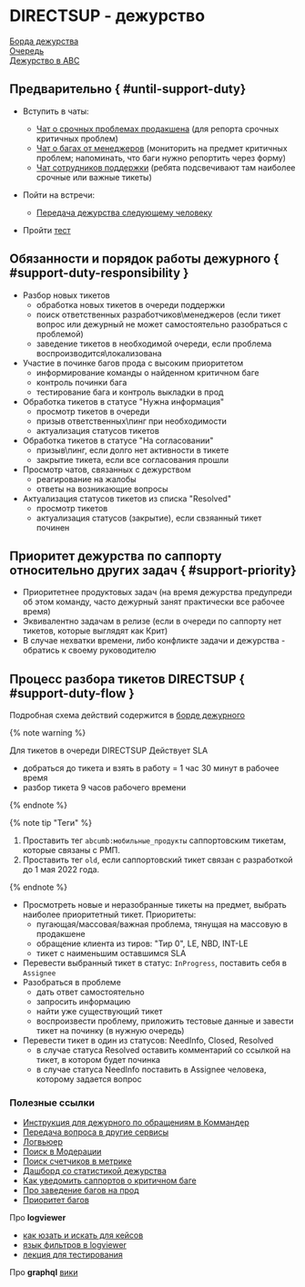 # DIRECTSUP - дежурство
[Борда дежурства](https://st.yandex-team.ru/dashboard/45483)  
[Очередь](https://st.yandex-team.ru/DIRECTSUP)  
[Дежурство в ABC](https://abc.yandex-team.ru/services/direct/duty/?role=3041)  

## Предварительно { #until-support-duty}

- Вступить в чаты:
  - [Чат о срочных проблемах продакшена](https://t.me/joinchat/VHqBaX5aHXaZ81qG) (для репорта срочных критичных проблем)
  - [Чат о багах от менеджеров](https://t.me/joinchat/RTb_dHKc-aS9ortG) (мониторить на предмет критичных проблем; напоминать, что баги нужно репортить через форму)
  - [Чат сотрудников поддержки](https://t.me/joinchat/Fin9mWgSrekyMDRi) (ребята подсвечивают там наиболее срочные или важные тикеты)

- Пойти на встречи:

  - [Передача дежурства следующему человеку](https://calendar.yandex-team.ru/event/55188862)

- Пройти [тест](https://forms.yandex-team.ru/surveys/77467/)



## Обязанности и порядок работы дежурного { #support-duty-responsibility }

- Разбор новых тикетов
  - обработка новых тикетов в очереди поддержки
  - поиск ответственных разработчиков\менеджеров (если тикет вопрос или дежурный не может самостоятельно разобраться с проблемой)
  - заведение тикетов в необходимой очереди, если проблема воспроизводится\локализована
- Участие в починке багов прода с высоким приоритетом
  - информирование команды о найденном критичном баге
  - контроль починки бага
  - тестирование бага и контроль выкладки в прод
- Обработка тикетов в статусе "Нужна информация"
  - просмотр тикетов в очереди
  - призыв ответственных\пинг при необходимости
  - актуализация статусов тикетов
- Обработка тикетов в статусе "На согласовании"
  - призыв\пинг, если долго нет активности в тикете
  - закрытие тикета, если все согласования прошли
- Просмотр чатов, связанных с дежурством
  - реагирование на жалобы
  - ответы на возникающие вопросы
- Актуализация статусов тикетов из списка "Resolved"
  - просмотр тикетов
  - актуализация статусов (закрытие), если свзяанный тикет починен

## Приоритет дежурства по саппорту относительно других задач { #support-priority}
- Приоритетнее продуктовых задач (на время дежурства предупреди об этом команду, часто дежурный занят практически все рабочее время)
- Эквивалентно задачам в релизе (если в очереди по саппорту нет тикетов, которые выглядят как Крит)
- В случае нехватки времени, либо конфликте задачи и дежурства - обратись к своему руководителю

## Процесс разбора тикетов DIRECTSUP { #support-duty-flow }
Подробная схема действий содержится в [борде дежурного](https://st.yandex-team.ru/dashboard/45483)

{% note warning %}

Для тикетов в очереди DIRECTSUP Действует SLA
  - добраться до тикета и взять в работу = 1 час 30 минут в рабочее время
  - разбор тикета 9 часов рабочего времени

{% endnote %}

{% note tip "Теги" %}

1. Проставить тег `abcumb:мобильные_продукты` саппортовским тикетам, которые связаны с РМП.
2. Проставить тег `old`, если саппортовский тикет связан с разработкой до 1 мая 2022 года.

{% endnote %}

- Просмотреть новые и неразобранные тикеты на предмет, выбрать наиболее приоритетный тикет. Приоритеты:
  - пугающая/массовая/важная проблема, тянущая на массовую в продакшене
  - обращение клиента из тиров: "Тир 0", LE, NBD, INT-LE
  - тикет с наименьшим оставшимся SLA
- Перевести выбранный тикет в статус: `InProgress`, поставить себя в `Assignee`
- Разобраться в проблеме
  - дать ответ самостоятельно
  - запросить информацию
  - найти уже существующий тикет
  - воспроизвести проблему, приложить тестовые данные и завести тикет на починку (в нужную очередь)
- Перевести тикет в один из статусов: NeedInfo, Closed, Resolved
  - в случае статуса Resolved оставить комментарий со ссылкой на тикет, в котором будет починка
  - в случае статуса NeedInfo поставить в Assignee человека, которому задается вопрос
  
### Полезные ссылки
- [Инструкция для дежурного по обращениям в Коммандер](https://wiki.yandex-team.ru/direct/commander/dev/dc-duty-instruction/)
- [Передача вопроса в другие сервисы](https://wiki.yandex-team.ru/direct/directsup/directsupduty/extraroute/)  
- [Логвьюер](https://direct.yandex.ru/logviewer)  
- [Поиск в Модерации](https://modadvert.yandex-team.ru/service/direct/search)  
- [Поиск счетчиков в метрике](https://metrika.yandex.ru/admin/search-counters/)  
- [Дашборд со статистикой дежурства](https://st.yandex-team.ru/dashboard/30079)  
- [Как уведомить саппортов о критичном баге](https://wiki.yandex-team.ru/users/ibolit/pravila-informirovanija-na-2480/)
- [Про заведение багов на прод](../guide/qa/qa_testing/qa_testing_new_bugs.md)
- [Приоритет багов](https://wiki.yandex-team.ru/users/sudar/bugspriority2020)



Про **logviewer**
  - [как юзать и искать для кейсов](https://wiki.yandex-team.ru/accountdirect/logi/)
  - [язык фильтров в logviewer](https://wiki.yandex-team.ru/direct/development/logviewer/#jazykvyrazhenijjfiltrov)
  - [лекция для тестирования](https://wiki.yandex-team.ru/users/sonch/logviewer/)
  
Про **graphql** [вики](https://wiki.yandex-team.ru/users/trapitsyn/graphql-in-direct/)
